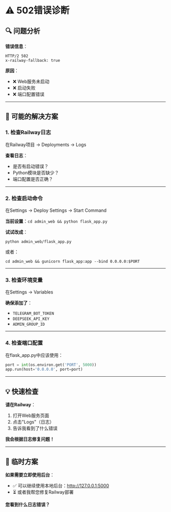# ⚠️ 502错误诊断

## 🔍 问题分析

**错误信息**：
```
HTTP/2 502
x-railway-fallback: true
```

**原因**：
- ❌ Web服务未启动
- ❌ 启动失败
- ❌ 端口配置错误

---

## 🔧 可能的解决方案

### 1. 检查Railway日志

在Railway项目 → Deployments → Logs

**查看日志**：
- 是否有启动错误？
- Python模块是否缺少？
- 端口配置是否正确？

---

### 2. 检查启动命令

在Settings → Deploy Settings → Start Command

**当前设置**：`cd admin_web && python flask_app.py`

**试试改成**：
```
python admin_web/flask_app.py
```

或者：
```
cd admin_web && gunicorn flask_app:app --bind 0.0.0.0:$PORT
```

---

### 3. 检查环境变量

在Settings → Variables

**确保添加了**：
- `TELEGRAM_BOT_TOKEN`
- `DEEPSEEK_API_KEY`
- `ADMIN_GROUP_ID`

---

### 4. 检查端口配置

在flask_app.py中应该使用：
```python
port = int(os.environ.get('PORT', 5000))
app.run(host='0.0.0.0', port=port)
```

---

## 💡 快速检查

**请在Railway**：
1. 打开Web服务页面
2. 点击"Logs"（日志）
3. 告诉我看到了什么错误

**我会根据日志修复问题！**

---

## 🎯 临时方案

**如果需要立即使用后台**：
- ✅ 可以继续使用本地后台：http://127.0.0.1:5000
- ⏳ 或者我帮您修复Railway部署

**您看到什么日志错误？**


